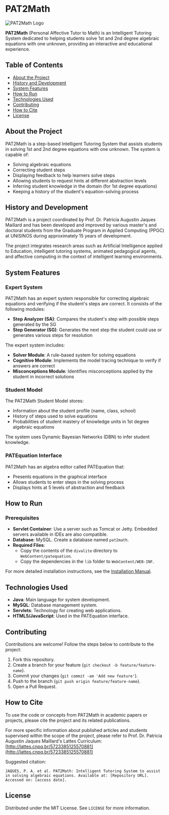 # PAT2Math
![PAT2Math Logo](path/to/your/logo/image.png)

**PAT2Math** (Personal Affective Tutor to Math) is an Intelligent Tutoring System dedicated to helping students solve 1st and 2nd degree algebraic equations with one unknown, providing an interactive and educational experience.

## Table of Contents
- [About the Project](#about-the-project)
- [History and Development](#history-and-development)
- [System Features](#system-features)
- [How to Run](#how-to-run)
- [Technologies Used](#technologies-used)
- [Contributing](#contributing)
- [How to Cite](#how-to-cite)
- [License](#license)

## About the Project

PAT2Math is a step-based Intelligent Tutoring System that assists students in solving 1st and 2nd degree equations with one unknown. The system is capable of:

- Solving algebraic equations
- Correcting student steps
- Displaying feedback to help learners solve steps
- Allowing students to request hints at different abstraction levels
- Inferring student knowledge in the domain (for 1st degree equations)
- Keeping a history of the student's equation-solving process

## History and Development

PAT2Math is a project coordinated by Prof. Dr. Patricia Augustin Jaques Maillard and has been developed and improved by various master's and doctoral students from the Graduate Program in Applied Computing (PPGC) at UNISINOS during approximately 15 years of development.

The project integrates research areas such as Artificial Intelligence applied to Education, intelligent tutoring systems, animated pedagogical agents, and affective computing in the context of intelligent learning environments.

## System Features

### Expert System

PAT2Math has an expert system responsible for correcting algebraic equations and verifying if the student's steps are correct. It consists of the following modules:

- **Step Analyzer (SA)**: Compares the student's step with possible steps generated by the SG
- **Step Generator (SG)**: Generates the next step the student could use or generates various steps for resolution

The expert system includes:
- **Solver Module**: A rule-based system for solving equations
- **Cognitive Module**: Implements the model tracing technique to verify if answers are correct
- **Misconceptions Module**: Identifies misconceptions applied by the student in incorrect solutions

### Student Model

The PAT2Math Student Model stores:
- Information about the student profile (name, class, school)
- History of steps used to solve equations
- Probabilities of student mastery of knowledge units in 1st degree algebraic equations

The system uses Dynamic Bayesian Networks (DBN) to infer student knowledge.

### PATEquation Interface

PAT2Math has an algebra editor called PATEquation that:
- Presents equations in the graphical interface
- Allows students to enter steps in the solving process
- Displays hints at 5 levels of abstraction and feedback

## How to Run

### Prerequisites
- **Servlet Container**: Use a server such as Tomcat or Jetty. Embedded servers available in IDEs are also compatible.
- **Database**: MySQL. Create a database named `pat2math`.
- **Required Files**:
  - Copy the contents of the `divalite` directory to `WebContent/patequation`.
  - Copy the dependencies in the `lib` folder to `WebContent/WEB-INF`.

For more detailed installation instructions, see the [Installation Manual](https://www.dropbox.com/s/bguip423r5rv5ur/Instru%C3%A7%C3%B5es%20de%20instala%C3%A7%C3%A3o%20dos%20arquivos%20e%20programas%20necess%C3%A1rios.pdf?dl=0).

## Technologies Used
- **Java**: Main language for system development.
- **MySQL**: Database management system.
- **Servlets**: Technology for creating web applications.
- **HTML5/JavaScript**: Used in the PATEquation interface.

## Contributing
Contributions are welcome! Follow the steps below to contribute to the project:

1. Fork this repository.
2. Create a branch for your feature (`git checkout -b feature/feature-name`).
3. Commit your changes (`git commit -am 'Add new feature'`).
4. Push to the branch (`git push origin feature/feature-name`).
5. Open a Pull Request.

## How to Cite

To use the code or concepts from PAT2Math in academic papers or projects, please cite the project and its related publications.

For more specific information about published articles and students supervised within the scope of the project, please refer to Prof. Dr. Patricia Augustin Jaques Maillard's Lattes Curriculum:
[http://lattes.cnpq.br/5723385125570881](http://lattes.cnpq.br/5723385125570881)

Suggested citation:
```
JAQUES, P. A. et al. PAT2Math: Intelligent Tutoring System to assist in solving algebraic equations. Available at: [Repository URL]. Accessed on: [access date].
```

## License
Distributed under the MIT License. See `LICENSE` for more information.
